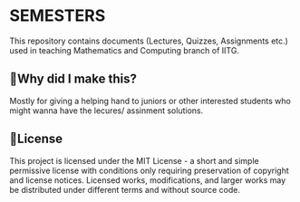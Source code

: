 # SEMESTERS
This repository contains documents (Lectures, Quizzes, Assignments etc.) used in teaching Mathematics and Computing branch of IITG.

## 🤔Why did I make this?
Mostly for giving a helping hand to juniors or other interested students who might wanna have the lecures/ assinment solutions.

## 📜License
This project is licensed under the MIT License - a short and simple permissive license with conditions only requiring preservation of copyright and license notices. Licensed works, modifications, and larger works may be distributed under different terms and without source code.
